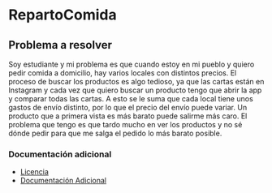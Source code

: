 # RepartoComida
## Problema a resolver
Soy estudiante y mi problema es que cuando estoy en mi pueblo y quiero pedir comida a domicilio, hay varios locales con distintos precios. El proceso de buscar los productos es algo tedioso, ya que las cartas están en Instagram y cada vez que quiero buscar un producto tengo que abrir la app y comparar todas las cartas.
A esto se le suma que cada local tiene unos gastos de envío distinto, por lo que el precio del envío puede variar. Un producto que a primera vista es más barato puede salirme más caro.
El problema que tengo es que tardo mucho en ver los productos y no sé dónde pedir para que me salga el pedido lo más barato posible.

### Documentación adicional
- [Licencia](LICENSE)
- [Documentación Adicional](documentacion)